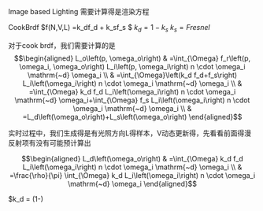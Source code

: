 Image based Lighting
需要计算得是渲染方程

CookBrdf
$f(N,V,L) =k_df_d + k_sf_s  $
$k_d = 1 - k_s$
$k_s = Fresnel$

对于cook brdf，我们需要计算的是
$$\begin{aligned}
L_o\left(p, \omega_o\right) & =\int_{\Omega} f_r\left(p, \omega_i, \omega_o\right) L_i\left(p, \omega_i\right) n \cdot \omega_i \mathrm{~d} \omega_i \\
& =\int_{\Omega}\left(k_d f_d+f_s\right) L_i\left(\omega_i\right) n \cdot \omega_i \mathrm{~d} \omega_i \\
& =\int_{\Omega} k_d f_d L_i\left(\omega_i\right) n \cdot \omega_i \mathrm{~d} \omega_i+\int_{\Omega} f_s L_i\left(\omega_i\right) n \cdot \omega_i \mathrm{~d} \omega_i \\
& =L_d\left(\omega_o\right)+L_s\left(\omega_o\right)
\end{aligned}$$

实时过程中，我们生成得是有光照方向L得样本，V动态更新得，先看看前面得漫反射项有没有可能预计算出

$$\begin{aligned}
L_d\left(\omega_o\right) & =\int_{\Omega} k_d f_d L_i\left(\omega_i\right) n \cdot \omega_i \mathrm{~d} \omega_i \\
& =\frac{\rho}{\pi} \int_{\Omega} k_d L_i\left(\omega_i\right) n \cdot \omega_i \mathrm{~d} \omega_i
\end{aligned}$$

$k_d = (1-)